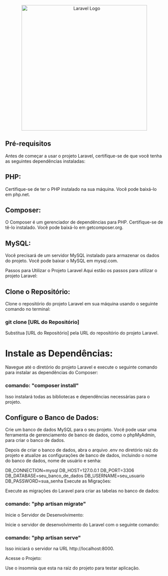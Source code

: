 <p align="center"><a href="https://laravel.com" target="_blank"><img src="https://raw.githubusercontent.com/laravel/art/master/logo-lockup/5%20SVG/2%20CMYK/1%20Full%20Color/laravel-logolockup-cmyk-red.svg" width="400" alt="Laravel Logo"></a></p>



## Pré-requisitos
Antes de começar a usar o projeto Laravel, certifique-se de que você tenha as seguintes dependências instaladas:

## PHP: 
Certifique-se de ter o PHP instalado na sua máquina. Você pode baixá-lo em php.net.

## Composer: 
O Composer é um gerenciador de dependências para PHP. Certifique-se de tê-lo instalado. Você pode baixá-lo em getcomposer.org.

## MySQL: 
Você precisará de um servidor MySQL instalado para armazenar os dados do projeto. Você pode baixar o MySQL em mysql.com.

Passos para Utilizar o Projeto Laravel
Aqui estão os passos para utilizar o projeto Laravel:

## Clone o Repositório:

Clone o repositório do projeto Laravel em sua máquina usando o seguinte comando no terminal:

### git clone [URL do Repositório]
Substitua [URL do Repositório] pela URL do repositório do projeto Laravel.

# Instale as Dependências:

Navegue até o diretório do projeto Laravel e execute o seguinte comando para instalar as dependências do Composer:

### comando: "composer install"
Isso instalará todas as bibliotecas e dependências necessárias para o projeto.

## Configure o Banco de Dados:

Crie um banco de dados MySQL para o seu projeto. Você pode usar uma ferramenta de gerenciamento de banco de dados, como o phpMyAdmin, para criar o banco de dados.

Depois de criar o banco de dados, abra o arquivo .env no diretório raiz do projeto e atualize as configurações de banco de dados, incluindo o nome do banco de dados, nome de usuário e senha:


DB_CONNECTION=mysql
DB_HOST=127.0.0.1
DB_PORT=3306
DB_DATABASE=seu_banco_de_dados
DB_USERNAME=seu_usuario
DB_PASSWORD=sua_senha
Execute as Migrações:

Execute as migrações do Laravel para criar as tabelas no banco de dados:

### comando: "php artisan migrate"
Inicie o Servidor de Desenvolvimento:

Inicie o servidor de desenvolvimento do Laravel com o seguinte comando:

### comando: "php artisan serve"
Isso iniciará o servidor na URL http://localhost:8000.

Acesse o Projeto:

Use o insomnia que esta na raiz do projeto para testar aplicação.
